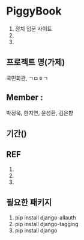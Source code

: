 # PiggyBook
1. 정치 입문 사이트
2.
3.

## 프로젝트 명(가제)
국민회관, ㄱㅁㅎㄱ

## Member :
박정욱, 한지연, 윤성환, 김은향

## 기간()

## REF
1.
2.
3.

## 필요한 패키지
1. pip install django-allauth
2. pip install django-tagging
3. pip install django
